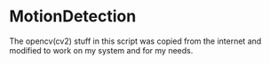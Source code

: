 # MotionDetection

The opencv(cv2) stuff in this script was copied from the internet and modified to work on my system and for my needs.

